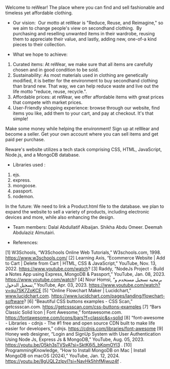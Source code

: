 Welcome to reWear!
The place where you can find and sell fashionable and timeless yet affordable clothing.

- Our vision: 
Our motto at reWear is "Reduce, Reuse, and Reimagine," so we aim to change people's view on secondhand clothing. 
By purchasing and reselling unwanted items in their wardrobe,
reusing them to appreciate their value, and lastly, adding new, one-of-a kind pieces to their collection.

- What we hope to achieve:
1. Curated items: At reWear, we make sure that all items are carefully chosen and in good condition to be sold.
2. Sustainability: As most materials used in clothing are genetically modified, it is better for the environment to buy secondhand clothing than brand new.
That way, we can help reduce waste and live out the life motto "reduce, reuse, recycle.".
3. Affordable prices: at reWear, we offer affordable items with great prices that compete with market prices.
4. User-Friendly shopping experience: browse through our website, find items you like, add them to your cart, and pay at checkout. It's that simple!

Make some money while helping the environment!
Sign up at reWear and become a seller. Get your own account where you can sell items and get paid per purchase.


Reware's website utilizes a tech stack comprising CSS, HTML, JavaScript, Node.js, and a MongoDB database.

- Libraries used :
1. ejs.
2. express.
3. mongoose.
4. passport.
5. nodemon.
   

In the future: We need to link a Product.html file to the database. 
we plan to expand the website to sell a variety of products, including electronic devices and more, while also enhancing the design.

- Team members:
Dalal Abdullatif Albaijan.
Shikha Abdu Omeer.
Deemah Abdulaziz Almutairi.

- References:

[1] W3Schools, “W3Schools Online Web Tutorials,” W3schools.com, 1998. https://www.w3schools.com/
‌[2] Learning Axis, “Ecommerce Website | Add to Cart | Delete from Cart | HTML, CSS & JavaScript,” YouTube, Nov. 13, 2022. https://www.youtube.com/watch?
[3] Raddy, “NodeJs Project - Build a Notes App using Express, MongoDB & Passport,” YouTube, Jan. 08, 2023. https://www.youtube.com/watch?
[4] Nour Homsi, “برمجية تسجيل مستخدم و تسجيل الدخول,” YouTube, Apr. 03, 2023. https://www.youtube.com/watch?v=qu7SK7ZoKCE
[5] “Online Flowchart Maker | Lucidchart,” www.lucidchart.com. https://www.lucidchart.com/pages/landing/flowchart-software?
[6] “Beautiful CSS buttons examples - CSS Scan,” getcssscan.com. https://getcssscan.com/css-buttons-examples
[7] “Bars Classic Solid Icon | Font Awesome,” fontawesome.com. https://fontawesome.com/icons/bars?f=classic&s=solid
[8] “font-awesome - Libraries - cdnjs - The #1 free and open source CDN built to make life easier for developers,” cdnjs. https://cdnjs.com/libraries/font-awesome
‌[9] Honey web designer, “Login and SignUp System with User Authentication Using Node Js, Express Js & MongoDB,” YouTube, Aug. 05, 2023. https://youtu.be/O5kh3sTVSvA?si=SktK6j5_bKpmOYl3 .
[10] ProgrammingKnowledge, “How to Install MongoDB on Mac | Install MongoDB on macOS (2024),” YouTube, Jan. 12, 2024. https://youtu.be/8gUQL2zlpvI?si=NavHk5hhfMjwuz4f .
‌

